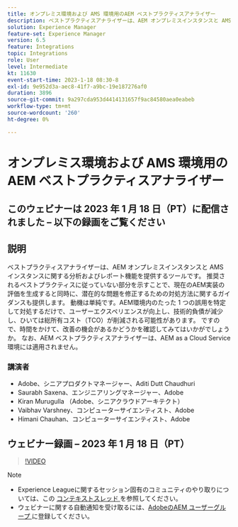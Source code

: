 ```yaml
---
title: オンプレミス環境および AMS 環境用のAEM ベストプラクティスアナライザー
description: ベストプラクティスアナライザーは、AEM オンプレミスインスタンスと AMS インスタンスに関する分析およびレポート機能を提供するツールです。 推奨されるベストプラクティスに従っていない部分を示すことで、現在のAEM実装の評価を生成すると同時に、潜在的な問題を修正するための対処方法に関するガイダンスも提供します。
solution: Experience Manager
feature-set: Experience Manager
version: 6.5
feature: Integrations
topic: Integrations
role: User
level: Intermediate
kt: 11630
event-start-time: 2023-1-18 08:30-8
exl-id: 9e952d3a-aec8-41f7-a9bc-19e187276af0
duration: 3896
source-git-commit: 9a297cda953d4414131657f9ac84580aea0eabeb
workflow-type: tm+mt
source-wordcount: '260'
ht-degree: 0%

---
```


# オンプレミス環境および AMS 環境用のAEM ベストプラクティスアナライザー

## このウェビナーは 2023 年 1 月 18 日（PT）に配信されました – 以下の録画をご覧ください

## 説明

ベストプラクティスアナライザーは、AEM オンプレミスインスタンスと AMS インスタンスに関する分析およびレポート機能を提供するツールです。 推奨されるベストプラクティスに従っていない部分を示すことで、現在のAEM実装の評価を生成すると同時に、潜在的な問題を修正するための対処方法に関するガイダンスも提供します。 動機は単純です。AEM環境内のたった 1 つの誤用を特定して対処するだけで、ユーザーエクスペリエンスが向上し、技術的負債が減少し、ひいては総所有コスト（TCO）が削減される可能性があります。 ですので、時間をかけて、改善の機会があるかどうかを確認してみてはいかがでしょうか。
なお、AEM ベストプラクティスアナライザーは、AEM as a Cloud Service環境には適用されません。

### 講演者

* Adobe、シニアプロダクトマネージャー、Aditi Dutt Chaudhuri
* Saurabh Saxena、エンジニアリングマネージャー、Adobe
* Kiran Murugulla （Adobe、シニアクラウドアーキテクト）
* Vaibhav Varshney、コンピューターサイエンティスト、Adobe
* Himani Chauhan、コンピューターサイエンティスト、Adobe

## ウェビナー録画 – 2023 年 1 月 18 日（PT）

>[!VIDEO](https://video.tv.adobe.com/v/3413364/)

>[!NOTE]
>
>* Experience Leagueに関するセッション固有のコミュニティのやり取りについては、この [ コンテキストスレッド ](https://bit.ly/3Z6AyM1) を参照してください。
>* ウェビナーに関する自動通知を受け取るには、[AdobeのAEM ユーザーグループ ](https://aem-augs.adobe.com/) に登録してください。
